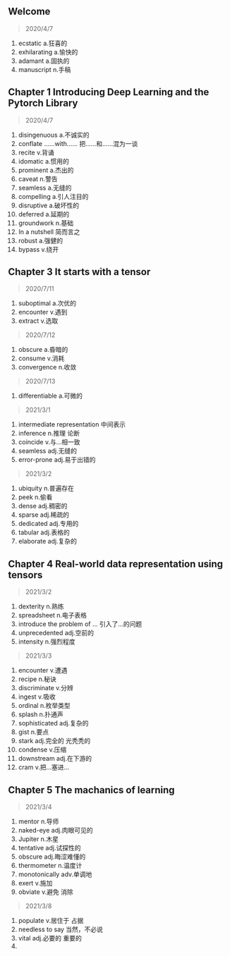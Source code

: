 ## Welcome

> 2020/4/7

1. ecstatic  a.狂喜的
2. exhilarating  a.愉快的
3. adamant a.固执的
4. manuscript n.手稿

## Chapter 1 Introducing Deep Learning and the Pytorch Library

> 2020/4/7

1. disingenuous a.不诚实的
2. conflate ……with…… 把……和……混为一谈
3. recite v.背诵
4. idomatic a.惯用的
5. prominent a.杰出的
6. caveat n.警告
7. seamless a.无缝的
8. compelling a.引人注目的
9. disruptive a.破坏性的
10. deferred a.延期的
11. groundwork n.基础
12. In a nutshell 简而言之
13. robust a.强健的
14. bypass v.绕开

## Chapter 3 It starts with a tensor

> 2020/7/11

1. suboptimal a.次优的
2. encounter v.遇到
3. extract v.选取

> 2020/7/12

1. obscure a.昏暗的
2. consume v.消耗
3. convergence n.收敛

> 2020/7/13

1. differentiable a.可微的

> 2021/3/1

1. intermediate representation 中间表示
2. inference  n.推理 论断
3. coincide  v.与...相一致
4. seamless  adj.无缝的
5. error-prone adj.易于出错的

> 2021/3/2

1. ubiquity n.普遍存在
2. peek n.偷看
3. dense adj.稠密的
4. sparse adj.稀疏的
5. dedicated adj.专用的
6. tabular adj.表格的
7. elaborate adj.复杂的

## Chapter 4 Real-world data representation using tensors

> 2021/3/2

1. dexterity n.熟练
2. spreadsheet n.电子表格
3. introduce the problem of ... 引入了...的问题
4. unprecedented adj.空前的
5. intensity n.强烈程度

> 2021/3/3

1. encounter v.遭遇
2. recipe n.秘诀
3. discriminate v.分辨
4. ingest v.吸收
5. ordinal n.枚举类型
6. splash n.扑通声
7. sophisticated adj.复杂的
8. gist n.要点
9. stark adj.完全的 光秃秃的
10. condense v.压缩
11. downstream adj.在下游的
12. cram v.把...塞进...

## Chapter 5 The machanics of learning

> 2021/3/4

1. mentor n.导师
2. naked-eye adj.肉眼可见的
3. Jupiter n.木星
4. tentative adj.试探性的
5. obscure adj.晦涩难懂的
6. thermometer n.温度计
7. monotonically adv.单调地
8. exert v.施加
9. obviate v.避免 消除

> 2021/3/8

1. populate v.居住于 占据
2. needless to say 当然，不必说
3. vital adj.必要的 重要的
4. 